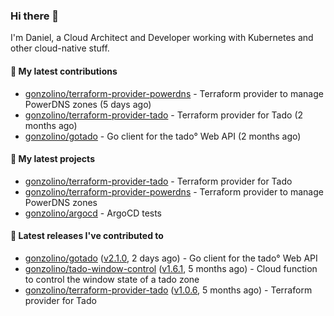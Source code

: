 ### Hi there 👋

I'm Daniel, a Cloud Architect and Developer working with Kubernetes and other cloud-native stuff.

#### 👷 My latest contributions

- [gonzolino/terraform-provider-powerdns](https://github.com/gonzolino/terraform-provider-powerdns) - Terraform provider to manage PowerDNS zones (5 days ago)
- [gonzolino/terraform-provider-tado](https://github.com/gonzolino/terraform-provider-tado) - Terraform provider for Tado (2 months ago)
- [gonzolino/gotado](https://github.com/gonzolino/gotado) - Go client for the tado° Web API (2 months ago)

#### 🌱 My latest projects

- [gonzolino/terraform-provider-tado](https://github.com/gonzolino/terraform-provider-tado) - Terraform provider for Tado
- [gonzolino/terraform-provider-powerdns](https://github.com/gonzolino/terraform-provider-powerdns) - Terraform provider to manage PowerDNS zones
- [gonzolino/argocd](https://github.com/gonzolino/argocd) - ArgoCD tests

#### 🔭 Latest releases I've contributed to

- [gonzolino/gotado](https://github.com/gonzolino/gotado) ([v2.1.0](https://github.com/gonzolino/gotado/releases/tag/v2.1.0), 2 days ago) - Go client for the tado° Web API
- [gonzolino/tado-window-control](https://github.com/gonzolino/tado-window-control) ([v1.6.1](https://github.com/gonzolino/tado-window-control/releases/tag/v1.6.1), 5 months ago) - Cloud function to control the window state of a tado zone
- [gonzolino/terraform-provider-tado](https://github.com/gonzolino/terraform-provider-tado) ([v1.0.6](https://github.com/gonzolino/terraform-provider-tado/releases/tag/v1.0.6), 5 months ago) - Terraform provider for Tado
